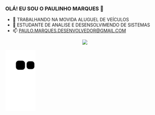### OLÁ!  EU SOU O PAULINHO MARQUES 👋

- 🔭 TRABALHANDO NA MOVIDA ALUGUEL DE VEÍCULOS
- 🌱 ESTUDANTE DE ANALISE E DESENSOLVIMENDO DE SISTEMAS
- 📫 PAULO.MARQUES.DESENVOLVEDOR@GMAIL.COM 

 <div align="center">
  <a href="https://github.com/eupaulinhomarques"/>
  <img height="180em" src="https://github-readme-stats.vercel.app/api?username=eupaulinhomarques&show_icons=true&theme=dracula&include_all_commits=true&count_private=true"/>
 
</div>
 
 ![Snake animation](https://github.com/rafaballerini/rafaballerini/blob/output/github-contribution-grid-snake.svg)
 
</div>

